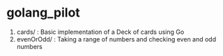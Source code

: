 # golang_pilot

1. cards/ : Basic implementation of a Deck of cards using Go
2. evenOrOdd/ : Taking a range of numbers and checking even and odd numbers
